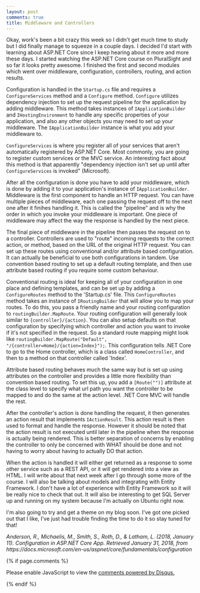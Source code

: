 ```yaml
---
layout: post
comments: true
title: Middleware and Controllers
---
```


Okay, work's been a bit crazy this week so I didn't get much time to study but I did finally manage to squeeze in a couple days. I decided I'd start with learning about ASP.NET Core since I keep hearing about it more and more these days. I started watching the ASP.NET Core course on PluralSight and so far it looks pretty awesome. I finished the first and second modules which went over middleware, configuration, controllers, routing, and action results. 

Configuration is handled in the `Startup.cs` file and requires a `ConfigureServices` method and a `Configure` method. 
`Configure` utilizes dependency injection to set up the request pipeline for the application by adding middleware. This method takes instances of `IApplicationBuilder` and `IHostingEnvironment` to handle any specific properties of your application, and also any other objects you may need to set up your middleware. The `IApplicationBuilder` instance is what you add your middleware to.

`ConfigureServices` is where you register all of your services that aren't automatically registered by ASP.NET Core. Most commonly, you are going to register custom services or the MVC service. An interesting fact about this method is that apparently "dependency injection isn't set up until after `ConfigureServices` is invoked" (Microsoft).

After all the configuration is done you have to add your middleware, which is done by adding it to your application's instance of `IApplicationBuilder`. Middleware is the first component to handle an HTTP request. You can have multiple pieces of middleware, each one passing the request off to the next one after it finihes handling it. This is called the "pipeline" and is why the order in which you invoke your middleware is important. One piece of middleware may affect the way the response is handled by the next piece.

The final piece of middleware in the pipeline then passes the request on to a controller. Controllers are used to "route" incoming requests to the correct action, or method, based on the URL of the original HTTP request. You can set up these routes using conventional and/or attribute based configuration. It can actually be beneficial to use both configurations in tandem. Use convention based routing to set up a default routing template, and then use attribute based routing if you require some custom behaviour.

Conventional routing is ideal for keeping all of your configuration in one place and defining templates, and can be set up by adding a `ConfigureRoutes` method to the 'Startup.cs' file. This `ConfigureRoutes` method takes an instance of `IRoutingBuilder` that will allow you to map your routes. To do this, you pass a friendly name and your routing configuration to `routingBuilder.MapRoute`. Your routing configuration will generally look similar to `{controller}/{action}`. You can also setup defaults on that configuration by specifying which controller and action you want to invoke if it's not specified in the request. So a standard route mapping might look like `routingBuilder.MapRoute("Default", "/{controller=Home}/{action=Index}");`. This configuration tells .NET Core to go to the Home controller, which is a class called `HomeController`, and then to a method on that controller called 'Index'.

Attribute based routing behaves much the same way but is set up using attributes on the controller and provides a little more flexibility than convention based routing. To set this up, you add a `[Route("")]` attribute at the class level to specify what url path you want the controller to be mapped to and do the same at the action level. .NET Core MVC will handle the rest.

After the controller's action is done handling the request, it then generates an action result that implements `IActionResult`. This action result is then used to format and handle the response. However it should be noted that the action result is not executed until later in the pipeline when the response is actually being rendered. This is better separation of concerns by enabling the controller to only be concerned with WHAT should be done and not having to worry about having to actually DO that action.

When the action is handled it will either get returned as a response to some other service such as a REST API, or it will get rendered into a view as HTML. I will write about that next week after I go through some more of the course. I will also be talking about models and integrating with Entity Framework. I don't have a lot of experience with Entity Framework so it will be really nice to check that out. It will also be interesting to get SQL Server up and running on my system because I'm actually on Ubuntu right now. 

I'm also going to try and get a theme on my blog soon. I've got one picked out that I like, I've just had trouble finding the time to do it so stay tuned for that!

<cite>
Anderson, R., Michaelis, M., Smith, S., Roth, D., & Latham, L. (2018, January 11). Configuration in ASP.NET Core App. Retrieved January 31, 2018, from https://docs.microsoft.com/en-us/aspnet/core/fundamentals/configuration
</cite>

{% if page.comments %}
<div id="disqus_thread"></div>
<script>

/**
*  RECOMMENDED CONFIGURATION VARIABLES: EDIT AND UNCOMMENT THE SECTION BELOW TO INSERT DYNAMIC VALUES FROM YOUR PLATFORM OR CMS.
*  LEARN WHY DEFINING THESE VARIABLES IS IMPORTANT: https://disqus.com/admin/universalcode/#configuration-variables*/

var disqus_config = function () {
this.page.url = {{ page.url }};  // Replace PAGE_URL with your page's canonical URL variable
this.page.identifier = {{ page.id }}; // Replace PAGE_IDENTIFIER with your page's unique identifier variable
};

(function() { // DON'T EDIT BELOW THIS LINE
var d = document, s = d.createElement('script');
s.src = 'https://candace-williford.disqus.com/embed.js';
s.setAttribute('data-timestamp', +new Date());
(d.head || d.body).appendChild(s);
})();
</script>
<noscript>Please enable JavaScript to view the <a href="https://disqus.com/?ref_noscript">comments powered by Disqus.</a></noscript>
                            
{% endif %}
